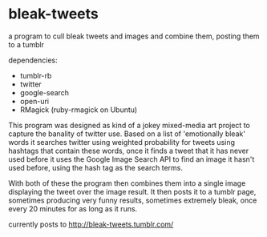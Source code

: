 bleak-tweets
============

a program to cull bleak tweets and images and combine them, posting them to a tumblr

dependencies:
* tumblr-rb
* twitter
* google-search
* open-uri
* RMagick (ruby-rmagick on Ubuntu)

This program was designed as kind of a jokey mixed-media art project to capture the banality of twitter use.
Based on a list of 'emotionally bleak' words it searches twitter using weighted probability for tweets
using hashtags that contain these words, once it finds a tweet that it has never used before it uses the
Google Image Search API to find an image it hasn't used before, using the hash tag as the search terms.

With both of these the program then combines them into a single image displaying the tweet over the image result. 
It then posts it to a tumblr page, sometimes producing very funny results, sometimes extremely bleak, 
once every 20 minutes for as long as it runs.

currently posts to http://bleak-tweets.tumblr.com/

